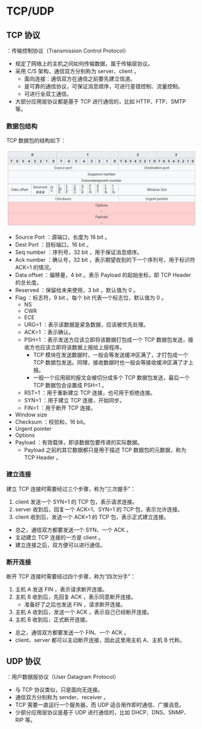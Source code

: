 # TCP/UDP

## TCP 协议

：传输控制协议（Transmission Control Protocol）
- 规定了网络上的主机之间如何传输数据，属于传输层协议。
- 采用 C/S 架构，通信双方分别称为 server、client 。
  - 面向连接：通信双方在通信之前要先建立信道。
  - 是可靠的通信协议，可保证消息顺序，可进行差错控制、流量控制。
  - 可进行全双工通信。
- 大部分应用层协议都是基于 TCP 进行通信的，比如 HTTP、FTP、SMTP 等。

### 数据包结构

TCP 数据包的结构如下：

![](./tcp.jpg)

- Source Port ：源端口，长度为 16 bit 。
- Dest Port ：目标端口，16 bit 。
- Seq number ：序列号，32 bit ，用于保证消息顺序。
- Ack number ：确认号，32 bit ，表示期望收到的下一个序列号，用于标识符 ACK=1 的情况。
- Data offset ：偏移量，4 bit 。表示 Payload 的起始坐标，即 TCP Header 的总长度。
- Reserved ：保留给未来使用，3 bit ，默认值为 0 。
- Flag ：标志符，9 bit 。每个 bit 代表一个标志位，默认值为 0 。
  - NS
  - CWR
  - ECE
  - URG=1 ：表示该数据是紧急数据，应该被优先处理。
  - ACK=1 ：表示确认。
  - PSH=1 ：表示发送方应该立即将该数据打包成一个 TCP 数据包发送，接收方也应该立即将该数据上报给上层程序。
    - TCP 模块在发送数据时，一般会等发送缓冲区满了，才打包成一个 TCP 数据包发送。同理，接收数据时也一般会等接收缓冲区满了才上报。
    - 一般一个应用层的报文会被切分成多个 TCP 数据包发送，最后一个 TCP 数据包会设置成 PSH=1 。
  - RST=1 ：用于重新建立 TCP 连接，也可用于拒绝连接。
  - SYN=1 ：用于建立 TCP 连接，开始同步。
  - FIN=1 ：用于断开 TCP 连接。
- Window size
- Checksum ：校验和，16 bit。
- Urgent pointer
- Options
- Payload ：有效载体，即该数据包要传递的实际数据。
  - Payload 之前的其它数据都只是用于描述 TCP 数据包的元数据，称为 TCP Header 。

### 建立连接

建立 TCP 连接时需要经过三个步骤，称为“三次握手”：
1. client 发送一个 SYN=1 的 TCP 包，表示请求连接。
2. server 收到后，回复一个 ACK=1、SYN=1 的 TCP 包，表示允许连接。
3. client 收到后，发送一个 ACK=1 的 TCP 包，表示正式建立连接。

- 总之，通信双方都要发送一个 SYN、一个 ACK 。
- 主动建立 TCP 连接的一方是 client 。
- 建立连接之后，双方便可以进行通信。

### 断开连接

断开 TCP 连接时需要经过四个步骤，称为“四次分手”：
1. 主机 A 发送 FIN ，表示请求断开连接。
2. 主机 B 收到后，先回复 ACK ，表示同意断开连接。
   - 准备好了之后也发送 FIN ，请求断开连接。
3. 主机 A 收到后，发送一个 ACK ，表示自己已经断开连接。
4. 主机 B 收到后，正式断开连接。

- 总之，通信双方都要发送一个 FIN、一个 ACK 。
- client、server 都可以主动断开连接，因此这里用主机 A、主机 B 代称。

## UDP 协议

：用户数据报协议（User Datagram Protocol）
- 与 TCP 协议类似，只是面向无连接。
- 通信双方分别称为 sender、receiver 。
- TCP 需要一直运行一个服务器，而 UDP 适合用作即时通信、广播消息。
- 少部分应用层协议是基于 UDP 进行通信的，比如 DHCP、DNS、SNMP、RIP 等。
